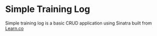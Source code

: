 # Simple Training Log

Simple training log is a basic CRUD application using Sinatra built from
[Learn.co](www.learn.co)
